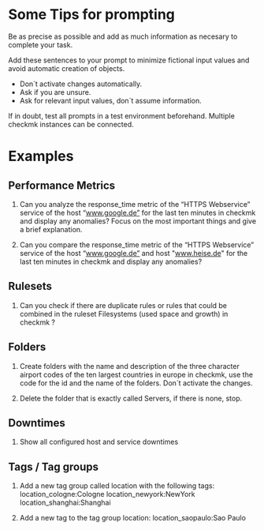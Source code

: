 # Some Tips for prompting

Be as precise as possible and add as much information as necesary to complete your task.

Add these sentences to your prompt to minimize fictional input values and avoid automatic creation of objects. 

- Don´t activate changes automatically.
- Ask if you are unsure.
- Ask for relevant input values, don´t assume information.

If in doubt, test all prompts in a test environment beforehand. Multiple checkmk instances can be connected.

# Examples

## Performance Metrics

1. Can you analyze the response_time metric of the “HTTPS Webservice” service of the host “www.google.de” for the last ten minutes in checkmk and display any anomalies? Focus on the most important things and give a brief explanation.

2. Can you compare the response_time metric of the “HTTPS Webservice” service of the host “www.google.de”  and host "www.heise.de" for the last ten minutes in checkmk and display any anomalies?

## Rulesets 

1. Can you check if there are duplicate rules or rules that could be combined in the ruleset Filesystems (used space and growth) in checkmk ?

## Folders

1. Create folders with the name and description of the three character airport codes of the ten largest countries in europe in checkmk, use the code for the id and the name of the folders. Don´t activate the changes.

2. Delete the folder that is exactly called Servers, if there is none, stop.

## Downtimes

1. Show all configured host and service downtimes

## Tags / Tag groups

1. Add a new tag group called location with the following tags:
location_cologne:Cologne
location_newyork:NewYork
location_shanghai:Shanghai

2. Add a new tag to the tag group location: location_saopaulo:Sao Paulo